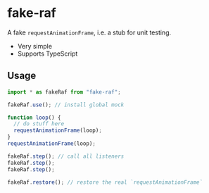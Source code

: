 # fake-raf

A fake `requestAnimationFrame`, i.e. a stub for unit testing.

* Very simple
* Supports TypeScript

## Usage

```js
import * as fakeRaf from "fake-raf";

fakeRaf.use(); // install global mock

function loop() {
  // do stuff here
  requestAnimationFrame(loop);
}
requestAnimationFrame(loop);

fakeRaf.step(); // call all listeners
fakeRaf.step();
fakeRaf.step();

fakeRaf.restore(); // restore the real `requestAnimationFrame`
```
